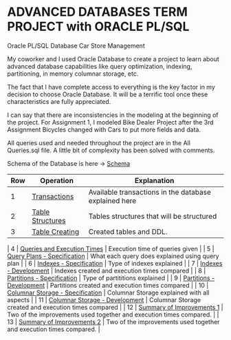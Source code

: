 # ADVANCED DATABASES TERM PROJECT with ORACLE PL/SQL

Oracle PL/SQL Database Car Store Management 

My coworker and I used Oracle Database to create a project to learn about advanced database capabilities like query optimization, indexing, partitioning, in memory columnar storage, etc.

The fact that I have complete access to everything is the key factor in my decision to choose Oracle Database. It will be a terrific tool once these characteristics are fully appreciated.

I can say that there are inconsistencies in the modeling at the beginning of the project. For Assignment 1, I modeled Bike Dealer Project after the 3rd Assignment Bicycles changed with Cars to put more fields and data.

All queries used and needed throughout the project are in the All Queries.sql file. A little bit of complexity has been solved with comments.

Schema of the Database is here -> [Schema](Database%20Schema.png)

| Row | Operation                        | Explanation                                                         |
|-----|----------------------------------|---------------------------------------------------------------------|
| 1   | [Transactions](1.Transactions.pdf)                | Available transactions in the database explained here               |
| 2   | [Table Structures](2.Table%20Structures.pdf)                    | Tables structures that will be structured                                                      |
| 3   | [Table Creating](3.Table%20Creating.pdf)                    | Created tables and DDL.    

| 4   | [Queries and Execution Times](4.Queries%20and%20Execution%20Times.pdf)      | Execution time of queries given                                     |
| 5   | [Query Plans - Specification](5.Query%20Plans.pdf)      | What each query does explained using query plan                     |
| 6   | [Indexes - Specification](6.Indexes%20Specification.pdf)          | Type of indexes explained                                           |
| 7   | [Indexes - Development](7.Indexes%20Development.pdf)            | Indexes created and execution times compared                        |
| 8   | [Partitions - Specification](8.Partitions%20Specification.pdf)       | Type of partititions explained                                      |
| 9   | [Partitions - Development](9.Partitions%20Development.pdf)         | Partitions created and execution times compared                     |
| 10   | [Columnar Storage - Specification](10.Columnar%20Storage%20Specification.pdf) | Columnar Storage explained with all aspects                         |
| 11  | [Columnar Storage - Development](11.Columnar%20Storage%20Development.pdf)   | Columnar Storage created and execution times compared               |
| 12  | [Summary of Improvements 1](12.Summary%20Specification.pdf)        | Two of the improvements used together and execution times compared. |
| 13  | [Summary of Improvements 2](13.Summary%20Development.pdf)        | Two of the improvements used together and execution times compared. |
